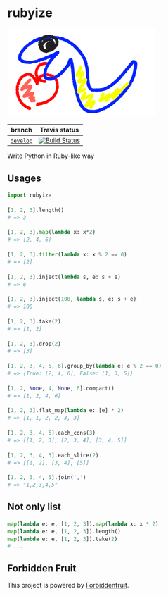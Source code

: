 # rubyize

![Rubyize logo](logo.png)

| branch | Travis status|
| --- | --- |
| [`develop`](https://github.com/nwtgck/rubyize-python/tree/develop) | [![Build Status](https://travis-ci.com/nwtgck/rubyize-python.svg?token=TuxNpqznwwyy7hyJwBVm&branch=develop)](https://travis-ci.com/nwtgck/rubyize-python) |

Write Python in Ruby-like way

## Usages

```py
import rubyize

[1, 2, 3].length()
# => 3

[1, 2, 3].map(lambda x: x*2)
# => [2, 4, 6]

[1, 2, 3].filter(lambda x: x % 2 == 0)
# => [2]

[1, 2, 3].inject(lambda s, e: s + e)
# => 6

[1, 2, 3].inject(100, lambda s, e: s + e)
# => 106

[1, 2, 3].take(2)
# => [1, 2]

[1, 2, 3].drop(2)
# => [3]

[1, 2, 3, 4, 5, 6].group_by(lambda e: e % 2 == 0)
# => {True: [2, 4, 6], False: [1, 3, 5]}

[1, 2, None, 4, None, 6].compact()
# => [1, 2, 4, 6]

[1, 2, 3].flat_map(lambda e: [e] * 2)
# => [1, 1, 2, 2, 3, 3]

[1, 2, 3, 4, 5].each_cons(3)
# => [[1, 2, 3], [2, 3, 4], [3, 4, 5]]

[1, 2, 3, 4, 5].each_slice(2)
# => [[1, 2], [3, 4], [5]]

[1, 2, 3, 4, 5].join(',')
# => "1,2,3,4,5"
```

## Not only list

```py
map(lambda e: e, [1, 2, 3]).map(lambda x: x * 2)
map(lambda e: e, [1, 2, 3]).length()
map(lambda e: e, [1, 2, 3]).take(2)
# ...
```

## Forbidden Fruit

This project is powered by [Forbiddenfruit](https://github.com/clarete/forbiddenfruit).

